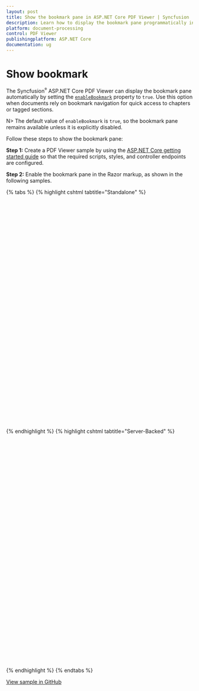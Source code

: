 ```yaml
---
layout: post
title: Show the bookmark pane in ASP.NET Core PDF Viewer | Syncfusion
description: Learn how to display the bookmark pane programmatically in the Syncfusion ASP.NET Core PDF Viewer by enabling the enableBookmark property.
platform: document-processing
control: PDF Viewer
publishingplatform: ASP.NET Core
documentation: ug
---
```


# Show bookmark

The Syncfusion<sup style="font-size:70%">&reg;</sup> ASP.NET Core PDF Viewer can display the bookmark pane automatically by setting the [`enableBookmark`](https://ej2.syncfusion.com/javascript/documentation/api/pdfviewer/#enablebookmark) property to `true`. Use this option when documents rely on bookmark navigation for quick access to chapters or tagged sections.

N> The default value of `enableBookmark` is `true`, so the bookmark pane remains available unless it is explicitly disabled.

Follow these steps to show the bookmark pane:

**Step 1:** Create a PDF Viewer sample by using the [ASP.NET Core getting started guide](https://help.syncfusion.com/document-processing/pdf/pdf-viewer/asp-net-core/getting-started) so that the required scripts, styles, and controller endpoints are configured.

**Step 2:** Enable the bookmark pane in the Razor markup, as shown in the following samples.

{% tabs %}
{% highlight cshtml tabtitle="Standalone" %}

<div style="width:100%;height:600px">
    <ejs-pdfviewer id="pdfviewer"
                   documentPath="https://cdn.syncfusion.com/content/pdf/pdf-succinctly.pdf"
                   enableBookmark="true">
    </ejs-pdfviewer>
</div>

{% endhighlight %}
{% highlight cshtml tabtitle="Server-Backed" %}

<div style="width:100%;height:600px">
    <ejs-pdfviewer id="pdfviewer"
                   serviceUrl='/Index'
                   documentPath="https://cdn.syncfusion.com/content/pdf/pdf-succinctly.pdf"
                   enableBookmark="true">
    </ejs-pdfviewer>
</div>

{% endhighlight %}
{% endtabs %}

[View sample in GitHub](https://github.com/SyncfusionExamples/asp-core-pdf-viewer-examples/tree/master/How%20to/Show%20Bookmark)